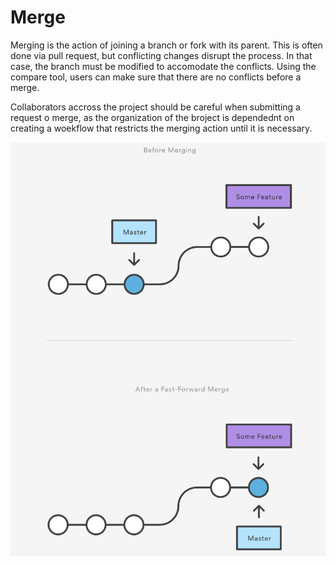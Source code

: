 # Merge

Merging is the action of joining a branch or fork with its parent. This is often done via pull request, but conflicting changes disrupt the process. In that case, the branch must be modified to accomodate the conflicts. Using the compare tool, users can make sure that there are no conflicts before a merge. 

Collaborators accross the project should be careful when submitting a request o merge, as the organization of the broject is dependednt on creating a woekflow that restricts the merging action until it is necessary. 

![image](https://github.com/sehrishsaeed/miniproject1-ss-ye/blob/main/Images/Merge.png)
